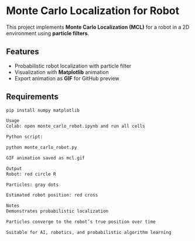 
# Monte Carlo Localization for Robot

This project implements **Monte Carlo Localization (MCL)** for a robot in a 2D environment using **particle filters**.

## Features
- Probabilistic robot localization with particle filter
- Visualization with **Matplotlib** animation
- Export animation as **GIF** for GitHub preview

## Requirements
```bash
pip install numpy matplotlib

Usage
Colab: open monte_carlo_robot.ipynb and run all cells

Python script:

python monte_carlo_robot.py

GIF animation saved as mcl.gif

Output
Robot: red circle R

Particles: gray dots

Estimated robot position: red cross

Notes
Demonstrates probabilistic localization

Particles converge to the robot’s true position over time

Suitable for AI, robotics, and probabilistic algorithm learning














